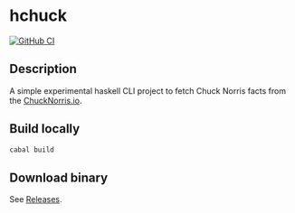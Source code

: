 # hchuck

[![GitHub CI](https://github.com/aeldar/hchuck/workflows/CI/badge.svg)](https://github.com/aeldar/hchuck/actions?branch=main)

## Description

A simple experimental haskell CLI project to fetch Chuck Norris facts from the [ChuckNorris.io](https://api.chucknorris.io/).

## Build locally

```bash
cabal build
```

## Download binary

See [Releases](https://github.com/aeldar/hchuck/releases).
